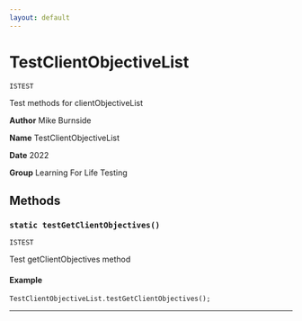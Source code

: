 ```yaml
---
layout: default
---
```

# TestClientObjectiveList

`ISTEST`

Test methods for clientObjectiveList


**Author** Mike Burnside


**Name** TestClientObjectiveList


**Date** 2022


**Group** Learning For Life Testing

## Methods
### `static testGetClientObjectives()`

`ISTEST`

Test getClientObjectives method

#### Example
```apex
TestClientObjectiveList.testGetClientObjectives();
```


---
